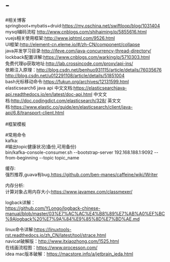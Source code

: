 # -
#相关博客<br />
springboot+mybatis+druid:https://my.oschina.net/swiftloop/blog/1031404<br />
mysql编码流程 http://www.cnblogs.com/shihaiming/p/5855616.html<br />
vuejs相关使用框架:http://www.jqhtml.com/9526.html<br />
UI框架:http://element-cn.eleme.io/#/zh-CN/component/collapse<br />
java并发学习目录:http://ifeve.com/java-concurrency-thread-directory/<br />
lockback配置详解:https://www.cnblogs.com/warking/p/5710303.html<br />
免费代理ip获取地址:http://lab.crossincode.com/proxy/api-ins/<br/>
依赖注入原理：http://blog.csdn.net/benhuo931115/article/details/76035676<br/>
http://blog.csdn.net/u012291108/article/details/51851004<br/>
bash光标移动命令:https://fukun.org/archives/12131599.html<br/>
elasticsearch6 java api 中文文档:https://elasticsearchjava-api.readthedocs.io/en/latest/doc-api.html 中文文档:http://doc.codingdict.com/elasticsearch/328/ 英文文档:https://www.elastic.co/guide/en/elasticsearch/client/java-api/6.8/transport-client.html<br/>
<br />
#框架模板<br />

#常用命令<br />
kafka:<br />
  #输出topic健康状况(备份,可用备份)<br />
  bin/kafka-console-consumer.sh --bootstrap-server 192.168.188.1:9092 --from-beginning --topic topic_name<br />

缓存:<br />
  强烈推荐,guava有bug,https://github.com/ben-manes/caffeine/wiki/Writer<br />


内存分析:<br />
  计算对象占用内存大小:https://www.javamex.com/classmexer/ <br />
 
logback详解：<br />
  https://github.com/YLongo/logback-chinese-manual/blob/master/03%E7%AC%AC%E4%B8%89%E7%AB%A0%EF%BC%9Alogback%20%E7%9A%84%E9%85%8D%E7%BD%AE.md <br />

linux命令详解:https://linuxtools-rst.readthedocs.io/zh_CN/latest/tool/strace.html<br />
navicat破解版：http://www.itxiaozhong.com/1525.html <br />
在线画流程图：https://www.processon.com/ <br />
idea mac版本破解：https://macstore.info/a/jetbrain_ieda.html <br />
